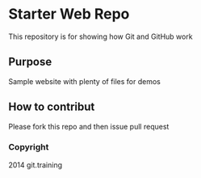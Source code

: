 # Starter Web Repo

This repository is for showing how Git and GitHub work

## Purpose

Sample website with plenty of files for demos

## How to contribut

Please fork this repo and then issue pull request

### Copyright

2014 git.training
